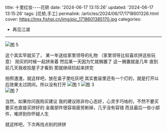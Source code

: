title: 十里红妆----花轿
date: '2024-06-17 13:15:26'
updated: '2024-06-17 13:15:26'
tags: [花轿,手工]
permalink: /articles/2024/06/17/1718601326.html
cover: https://tmx.fishpi.cn/img/pic_1718601385170.jpg
categories: 
- 再见江湖
---
![图 5](https://tmx.fishpi.cn/img/pic_1718601385170.jpg)  


<!-- require APlayer -->

<link rel="stylesheet" href="https://fastly.jsdelivr.net/npm/aplayer/dist/APlayer.min.css">  
<script src="https://fastly.jsdelivr.net/npm/aplayer/dist/APlayer.min.js"></script>  
<!-- require MetingJS -->  
<script src="https://fastly.jsdelivr.net/npm/meting@2/dist/Meting.min.js"></script>

<meting-js  
server="netease"  
type="song"  
id="1824222230">
</meting-js>

这个其实早就买了， 某一年送给家里领导的礼物
（家里领导比较喜欢拼这些玩意）
刚买的时候一起拼来着
然后某一天因为忙就搁置了
这一搁置就是几年
直到前几天我收拾屋子才看到
那就继续捡起来拼完

拍照渣渣，就这样吧，放在盒子里吃灰吧
其实套装里还有一个灯的，就是打开以后效果太过阴间，所以没有打开
![图 1](https://tmx.fishpi.cn/img/pic_1718601705723.png) 
![图 3](https://tmx.fishpi.cn/img/pic_1718601937240.jpg)   
![图 7](https://tmx.fishpi.cn/img/pic_1718601972500.jpg)  

 
当然，如果你问我购买建议
我的建议除非你心态好，心灵手巧啥的，不然不要买
要买也直接买拼好的
金属部件很容易疲劳断掉，几乎没有容错
而且最后一些小部件，难拼到你怀疑人生

就这样吧，下次再找点别的拼拼


